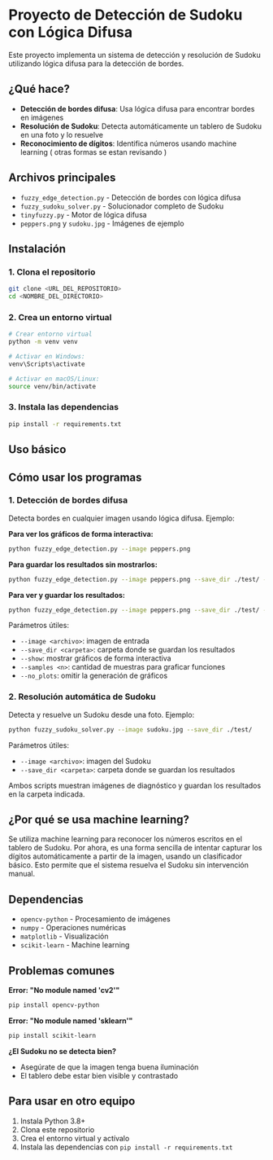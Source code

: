# Proyecto de Detección de Sudoku con Lógica Difusa

Este proyecto implementa un sistema de detección y resolución de Sudoku utilizando lógica difusa para la detección de bordes.

## ¿Qué hace?

- **Detección de bordes difusa**: Usa lógica difusa para encontrar bordes en imágenes
- **Resolución de Sudoku**: Detecta automáticamente un tablero de Sudoku en una foto y lo resuelve
- **Reconocimiento de dígitos**: Identifica números usando machine learning ( otras formas se estan revisando )

## Archivos principales

- `fuzzy_edge_detection.py` - Detección de bordes con lógica difusa
- `fuzzy_sudoku_solver.py` - Solucionador completo de Sudoku  
- `tinyfuzzy.py` - Motor de lógica difusa
- `peppers.png` y `sudoku.jpg` - Imágenes de ejemplo

## Instalación

### 1. Clona el repositorio
```bash
git clone <URL_DEL_REPOSITORIO>
cd <NOMBRE_DEL_DIRECTORIO>
```

### 2. Crea un entorno virtual
```bash
# Crear entorno virtual
python -m venv venv

# Activar en Windows:
venv\Scripts\activate

# Activar en macOS/Linux:
source venv/bin/activate
```

### 3. Instala las dependencias
```bash
pip install -r requirements.txt
```

## Uso básico

## Cómo usar los programas

### 1. Detección de bordes difusa
Detecta bordes en cualquier imagen usando lógica difusa. Ejemplo:

**Para ver los gráficos de forma interactiva:**
```bash
python fuzzy_edge_detection.py --image peppers.png
```

**Para guardar los resultados sin mostrarlos:**
```bash
python fuzzy_edge_detection.py --image peppers.png --save_dir ./test/ --samples 200
```

**Para ver y guardar los resultados:**
```bash
python fuzzy_edge_detection.py --image peppers.png --save_dir ./test/ --show
```

Parámetros útiles:
- `--image <archivo>`: imagen de entrada
- `--save_dir <carpeta>`: carpeta donde se guardan los resultados
- `--show`: mostrar gráficos de forma interactiva
- `--samples <n>`: cantidad de muestras para graficar funciones
- `--no_plots`: omitir la generación de gráficos

### 2. Resolución automática de Sudoku
Detecta y resuelve un Sudoku desde una foto. Ejemplo:
```bash
python fuzzy_sudoku_solver.py --image sudoku.jpg --save_dir ./test/
```
Parámetros útiles:
- `--image <archivo>`: imagen del Sudoku
- `--save_dir <carpeta>`: carpeta donde se guardan los resultados

Ambos scripts muestran imágenes de diagnóstico y guardan los resultados en la carpeta indicada.

## ¿Por qué se usa machine learning?
Se utiliza machine learning para reconocer los números escritos en el tablero de Sudoku. Por ahora, es una forma sencilla de intentar capturar los dígitos automáticamente a partir de la imagen, usando un clasificador básico. Esto permite que el sistema resuelva el Sudoku sin intervención manual.

## Dependencias

- `opencv-python` - Procesamiento de imágenes
- `numpy` - Operaciones numéricas
- `matplotlib` - Visualización
- `scikit-learn` - Machine learning

## Problemas comunes

**Error: "No module named 'cv2'"**
```bash
pip install opencv-python
```

**Error: "No module named 'sklearn'"**
```bash
pip install scikit-learn
```

**¿El Sudoku no se detecta bien?**
- Asegúrate de que la imagen tenga buena iluminación
- El tablero debe estar bien visible y contrastado

## Para usar en otro equipo

1. Instala Python 3.8+ 
2. Clona este repositorio
3. Crea el entorno virtual y actívalo
4. Instala las dependencias con `pip install -r requirements.txt`
